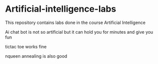 # Artificial-intelligence-labs
This repository contains labs done in the course Artificial Intelligence

Ai chat bot is not so artificial but it can hold you for minutes and give you fun

tictac toe works fine 

nqueen annealing is also good 


